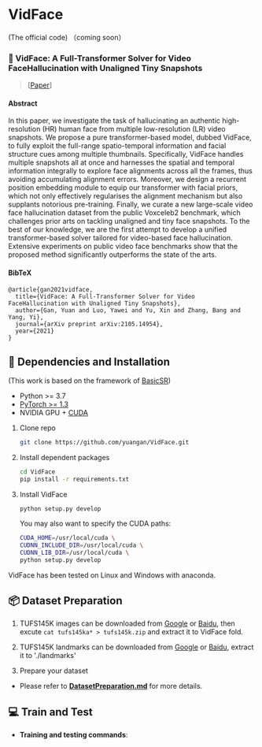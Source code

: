 # VidFace
(The official code)
（coming soon）

### :book: VidFace: A Full-Transformer Solver for Video FaceHallucination with Unaligned Tiny Snapshots
> [[Paper](https://arxiv.org/abs/2105.14954)]

#### Abstract

In this paper, we investigate the task of hallucinating an authentic high-resolution (HR) human face from multiple low-resolution (LR) video snapshots. We propose a pure transformer-based model, dubbed VidFace, to fully exploit the full-range spatio-temporal information and facial structure cues among multiple thumbnails. Specifically, VidFace handles multiple snapshots all at once and harnesses the spatial and temporal information integrally to explore face alignments across all the frames, thus avoiding accumulating alignment errors. Moreover, we design a recurrent position embedding module to equip our transformer with facial priors, which not only effectively regularises the alignment mechanism but also supplants notorious pre-training. Finally, we curate a new large-scale video face hallucination dataset from the public Voxceleb2 benchmark, which challenges prior arts on tackling unaligned and tiny face snapshots. To the best of our knowledge, we are the first attempt to develop a unified transformer-based solver tailored for video-based face hallucination. Extensive experiments on public video face benchmarks show that the proposed method significantly outperforms the state of the arts.

#### BibTeX
    @article{gan2021vidface,
      title={VidFace: A Full-Transformer Solver for Video FaceHallucination with Unaligned Tiny Snapshots},
      author={Gan, Yuan and Luo, Yawei and Yu, Xin and Zhang, Bang and Yang, Yi},
      journal={arXiv preprint arXiv:2105.14954},
      year={2021}
    }
    
## :wrench: Dependencies and Installation
(This work is based on the framework of [BasicSR](https://github.com/xinntao/EDVR))
- Python >= 3.7
- [PyTorch >= 1.3](https://pytorch.org/)
- NVIDIA GPU + [CUDA](https://developer.nvidia.com/cuda-downloads)
1. Clone repo

    ```bash
    git clone https://github.com/yuangan/VidFace.git
    ```

1. Install dependent packages

    ```bash
    cd VidFace
    pip install -r requirements.txt
    ```

1. Install VidFace
    ```
    python setup.py develop
    ```
    
    You may also want to specify the CUDA paths:

      ```bash
      CUDA_HOME=/usr/local/cuda \
      CUDNN_INCLUDE_DIR=/usr/local/cuda \
      CUDNN_LIB_DIR=/usr/local/cuda \
      python setup.py develop
      ```
      
VidFace has been tested on Linux and Windows with anaconda.

## :package: Dataset Preparation
1. TUFS145K images can be downloaded from [Google](https://drive.google.com/drive/folders/1xsq09wmr8iXxhHBtsseY4Iwq6oH2i9mW?usp=sharing) or [Baidu](), then excute ```cat tufs145ka* > tufs145k.zip``` and extract it to VidFace fold.
3. TUFS145K landmarks can be downloaded from [Google](https://drive.google.com/drive/folders/1xsq09wmr8iXxhHBtsseY4Iwq6oH2i9mW?usp=sharing) or [Baidu](), extract it to './landmarks'

1. Prepare your dataset
- Please refer to **[DatasetPreparation.md](docs/DatasetPreparation.md)** for more details.

## :computer: Train and Test

- **Training and testing commands**: 


